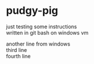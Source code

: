 # pudgy-pig
just testing some instructions  
written in git bash on windows vm  


another line from windows  
third line  
fourth line  
